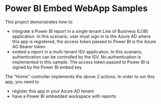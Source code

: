 # Power BI Embed WebApp Samples 

This project demonstrates how to 
* integrate a Power BI report in a single tenant Line of Business (LOB) application. In this scenario, user must sign in to the Azure AD where this app is registered, the access token passed to Power BI is the Azure AD Bearer token
* embed a report in a multi-tenant ISV application. In this scenario, authentication can be controlled by the ISV. No authentication is implemented in this sample. The access token passed to Power BI is signed by the Power BI embed key 

The "Home" controller implements the above 2 actions.  In order to run this app, you need to 
* register this app in your Azure AD tenant
* have a Power BI embedded workspace with reports
